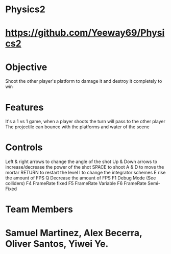 # Physics2
# https://github.com/Yeeway69/Physics2

# Objective
Shoot the other player's platform to damage it and destroy it completely to win 

# Features
It's a 1 vs 1 game, when a player shoots the turn will pass to the other player
The projectile can bounce with the platforms and water of the scene 

# Controls
Left & right arrows to change the angle of the shot
Up & Down arrows to increase/decrease the power of the shot
SPACE to shoot
A & D to move the mortar
RETURN to restart the level 
I to change the integrator schemes
E rise the amount of FPS
Q Decrease the amount of FPS
F1 Debug Mode (See colliders)
F4 FrameRate fixed
F5 FrameRate Variable
F6 FrameRate Semi-Fixed

# Team Members
# Samuel Martinez, Alex Becerra, Oliver Santos, Yiwei Ye.